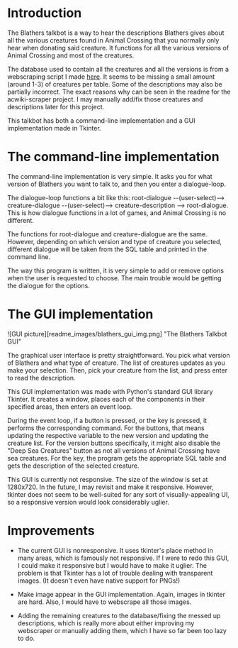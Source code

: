 # Introduction

The Blathers talkbot is a way to hear the descriptions Blathers gives about all the various creatures found in Animal Crossing that you normally only hear when donating said creature. It functions for all the various versions of Animal Crossing and most of the creatures.

The database used to contain all the creatures and all the versions is from a webscraping script I made [here](https://github.com/pangene/acwiki-scraper). It seems to be missing a small amount (around 1-3) of creatures per table. Some of the descriptions may also be partially incorrect. The exact reasons why can be seen in the readme for the acwiki-scraper project. I may manually add/fix those creatures and descriptions later for this project.

This talkbot has both a command-line implementation and a GUI implementation made in Tkinter.

# The command-line implementation

The command-line implementation is very simple. It asks you for what version of Blathers you want to talk to, and then you enter a dialogue-loop.

The dialogue-loop functions a bit like this: root-dialogue --(user-select)--> creature-dialogue --(user-select)--> creature-description --> root-dialogue. This is how dialogue functions in a lot of games, and Animal Crossing is no different.

The functions for root-dialogue and creature-dialogue are the same. However, depending on which version and type of creature you selected, different dialogue will be taken from the SQL table and printed in the command line. 

The way this program is written, it is very simple to add or remove options when the user is requested to choose. The main trouble would be getting the dialogue for the options.

# The GUI implementation

![GUI picture][readme_images/blathers_gui_img.png] "The Blathers Talkbot GUI"

The graphical user interface is pretty straightforward. You pick what version of Blathers and what type of creature. The list of creatures updates as you make your selection. Then, pick your creature from the list, and press enter to read the description.

This GUI implementation was made with Python's standard GUI library Tkinter. It creates a window, places each of the components in their specified areas, then enters an event loop.

During the event loop, if a button is pressed, or the <Return> key is pressed, it performs the corresponding command. For the buttons, that means updating the respective variable to the new version and updating the creature list. For the version buttons specifically, it might also disable the "Deep Sea Creatures" button as not all versions of Animal Crossing have sea creatures. For the <Return> key, the program gets the appropriate SQL table and gets the description of the selected creature.

This GUI is currently not responsive. The size of the window is set at 1280x720. In the future, I may revisit and make it responsive. However, tkinter does not seem to be well-suited for any sort of visually-appealing UI, so a responsive version would look considerably uglier.

# Improvements

* The current GUI is nonresponsive. It uses tkinter's place method in many areas, which is famously not responsive. If I were to redo this GUI, I could make it responsive but I would have to make it uglier. The problem is that Tkinter has a lot of trouble dealing with transparent images. (It doesn't even have native support for PNGs!)

* Make image appear in the GUI implementation. Again, images in tkinter are hard. Also, I would have to webscrape all those images.

* Adding the remaining creatures to the database/fixing the messed up descriptions, which is really more about either improving my webscraper or manually adding them, which I have so far been too lazy to do.